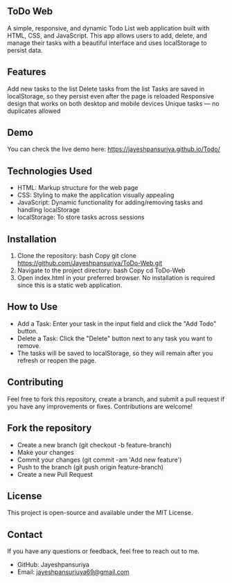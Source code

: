 ## **ToDo Web**
A simple, responsive, and dynamic Todo List web application built with HTML, CSS, and JavaScript. This app allows users to add, delete, and manage their tasks with a beautiful interface and uses localStorage to persist data.

## **Features**
Add new tasks to the list
Delete tasks from the list
Tasks are saved in localStorage, so they persist even after the page is reloaded
Responsive design that works on both desktop and mobile devices
Unique tasks — no duplicates allowed

## **Demo**
You can check the live demo here: https://jayeshpansuriya.github.io/Todo/

## **Technologies Used**
- HTML: Markup structure for the web page
- CSS: Styling to make the application visually appealing
- JavaScript: Dynamic functionality for adding/removing tasks and handling localStorage
- localStorage: To store tasks across sessions
  
## **Installation**
1. Clone the repository:
bash
Copy
git clone https://github.com/Jayeshpansuriya/ToDo-Web.git
2. Navigate to the project directory:
bash
Copy
cd ToDo-Web
3. Open index.html in your preferred browser.
No installation is required since this is a static web application.

## **How to Use**
- Add a Task: Enter your task in the input field and click the "Add Todo" button.
- Delete a Task: Click the "Delete" button next to any task you want to remove.
- The tasks will be saved to localStorage, so they will remain after you refresh or reopen the page.

## **Contributing**
Feel free to fork this repository, create a branch, and submit a pull request if you have any improvements or fixes. Contributions are welcome!

## **Fork the repository**
- Create a new branch (git checkout -b feature-branch)
- Make your changes
- Commit your changes (git commit -am 'Add new feature')
- Push to the branch (git push origin feature-branch)
- Create a new Pull Request

## **License**
This project is open-source and available under the MIT License.

## **Contact**
If you have any questions or feedback, feel free to reach out to me.

- GitHub: Jayeshpansuriya
- Email: jayeshpansuriuya69@gmail.com 
